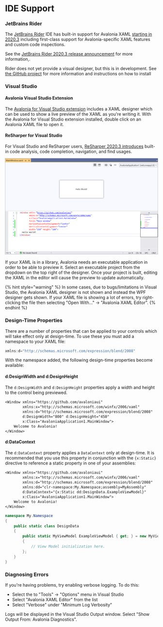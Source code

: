 # IDE Support

### JetBrains Rider <a id="jetbrains-rider"></a>

The [JetBrains Rider](https://www.jetbrains.com/rider/) IDE has built-in support for Avalonia XAML [starting in 2020.3](https://www.jetbrains.com/rider/whatsnew/2020-3/#version-2020-3-avalonia-support) including first-class support for Avalonia-specific XAML features and custom code inspections.

See the [JetBrains Rider 2020.3 release announcement](https://www.jetbrains.com/rider/whatsnew/2020-3/#version-2020-3-avalonia-support) for more information,.

Rider does not yet provide a visual designer, but this is in development. See [the GitHub project](https://github.com/ForNeVeR/AvaloniaRider) for more information and instructions on how to install

### Visual Studio <a id="visual-studio"></a>

#### Avalonia Visual Studio Extension <a id="avalonia-visual-studio-extension"></a>

The [Avalonia for Visual Studio extension](https://marketplace.visualstudio.com/items?itemName=AvaloniaTeam.AvaloniaforVisualStudio) includes a XAML designer which can be used to show a live preview of the XAML as you're writing it. With the Avalonia for Visual Studio extension installed, double click on an Avalonia XAML file to open it.

#### ReSharper for Visual Studio <a id="resharper-for-visual-studio"></a>

For Visual Studio and ReSharper users, [ReSharper 2020.3 introduces](https://www.jetbrains.com/resharper/whatsnew/2020-3/#version-2020-3-avalonia-support) built-in code analysis, code completion, navigation, and find usages.

![](../../../.gitbook/assets/vs-designer.png)

If your XAML is in a library, Avalonia needs an executable application in order to be able to preview it. Select an executable project from the dropdown on the top right of the designer. Once your project is built, editing the XAML in the editor will cause the preview to update automatically.

{% hint style="warning" %}
In some cases, due to bugs/limitations in Visual Studio, the Avalonia XAML designer is not shown and instead the WPF designer gets shown. If your XAML file is showing a lot of errors, try right-clicking the file then selecting "Open With..." → "Avalonia XAML Editor".
{% endhint %}

### Design-Time Properties <a id="design-time-properties"></a>

There are a number of properties that can be applied to your controls which will take effect only at design-time. To use these you must add a namespace to your XAML file:

```csharp
xmlns:d="http://schemas.microsoft.com/expression/blend/2008"
```

With the namespace added, the following design-time properties become available:

#### d:DesignWidth and d:DesignHeight <a id="ddesignwidth-and-ddesignheight"></a>

The `d:DesignWidth` and `d:DesignHeight` properties apply a width and height to the control being previewed.

```markup
<Window xmlns="https://github.com/avaloniaui"
        xmlns:x="http://schemas.microsoft.com/winfx/2006/xaml"
        xmlns:d="http://schemas.microsoft.com/expression/blend/2008"
        d:DesignWidth="800" d:DesignHeight="450"
        x:Class="AvaloniaApplication1.MainWindow">
    Welcome to Avalonia!
</Window>
```

#### d:DataContext <a id="ddatacontext"></a>

The `d:DataContext` property applies a `DataContext` only at design-time. It is recommended that you use this property in conjunction with the `{x:Static}` directive to reference a static property in one of your assemblies:

```markup
<Window xmlns="https://github.com/avaloniaui"
        xmlns:x="http://schemas.microsoft.com/winfx/2006/xaml"
        xmlns:d="http://schemas.microsoft.com/expression/blend/2008"
        xmlns:dd="clr-namespace:My.Namespace;assembly=MyAssembly"
        d:DataContext="{x:Static dd:DesignData.ExampleViewModel}"
        x:Class="AvaloniaApplication1.MainWindow">
    Welcome to Avalonia!
</Window>
```

```csharp
namespace My.Namespace
{
    public static class DesignData
    {
        public static MyViewModel ExampleViewModel { get; } = new MyViewModel
        {
            // View Model initialization here.
        };
    }
}
```

### Diagnosing Errors <a id="diagnosing-errors"></a>

If you're having problems, try enabling verbose logging. To do this:

* Select the to "Tools" → "Options" menu in Visual Studio
* Select "Avalonia XAML Editor" from the list
* Select "Verbose" under "Minimum Log Verbosity"

Logs will be displayed in the Visual Studio Output window. Select "Show Output From: Avalonia Diagnostics".

